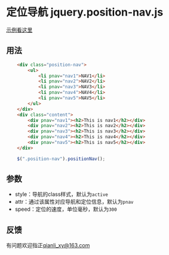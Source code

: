 # 定位导航 jquery.position-nav.js
[示例看这里](http://qianlixy.github.io/blog/position-nav.html)

## 用法
```html
    <div class="position-nav">
        <ul>
            <li pnav="nav1">NAV1</li>
            <li pnav="nav2">NAV2</li>
            <li pnav="nav3">NAV3</li>
            <li pnav="nav4">NAV4</li>
            <li pnav="nav5">NAV5</li>
        </ul>
    </div>
    <div class="content">
        <div pnav="nav1"><h2>This is nav1</h2></div>
        <div pnav="nav2"><h2>This is nav2</h2></div>
        <div pnav="nav3"><h2>This is nav3</h2></div>
        <div pnav="nav4"><h2>This is nav4</h2></div>
        <div pnav="nav5"><h2>This is nav5</h2></div>
    </div>
```
```javascript
    $(".position-nav").positionNav();
```

## 参数
- style：导航的class样式，默认为`active`
- attr：通过该属性对应导航和定位信息，默认为`pnav`
- speed：定位的速度，单位毫秒，默认为`300`

## 反馈
有问题欢迎指正<qianli_xy@163.com>
